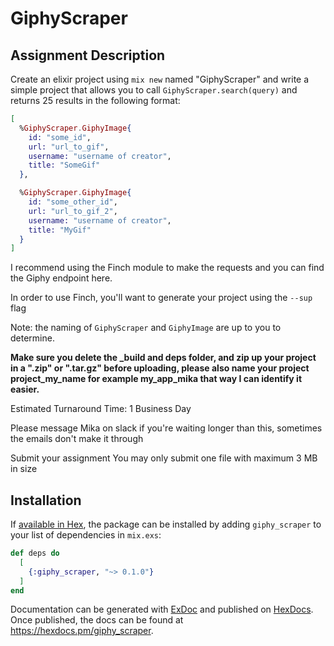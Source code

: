 # GiphyScraper

## Assignment Description

Create an elixir project using `mix new` named "GiphyScraper" and write a simple project that allows you to call `GiphyScraper.search(query)` and returns 25 results in the following format:

```elixir
[
  %GiphyScraper.GiphyImage{
    id: "some_id", 
    url: "url_to_gif", 
    username: "username of creator", 
    title: "SomeGif"
  },

  %GiphyScraper.GiphyImage{
    id: "some_other_id", 
    url: "url_to_gif_2", 
    username: "username of creator", 
    title: "MyGif"
  }
]
```

I recommend using the Finch module to make the requests and you can find the Giphy endpoint here. 

In order to use Finch, you'll want to generate your project using the `--sup` flag



Note: the naming of `GiphyScraper` and `GiphyImage` are up to you to determine. 



**Make sure you delete the _build and deps folder, and zip up your project in a ".zip" or ".tar.gz" before uploading, please also name your project project_my_name for example my_app_mika that way I can identify it easier.**



Estimated Turnaround Time: 1 Business Day

Please message Mika on slack if you're waiting longer than this, sometimes the emails don't make it through

Submit your assignment
You may only submit one file with maximum 3 MB in size

## Installation

If [available in Hex](https://hex.pm/docs/publish), the package can be installed
by adding `giphy_scraper` to your list of dependencies in `mix.exs`:

```elixir
def deps do
  [
    {:giphy_scraper, "~> 0.1.0"}
  ]
end
```

Documentation can be generated with [ExDoc](https://github.com/elixir-lang/ex_doc)
and published on [HexDocs](https://hexdocs.pm). Once published, the docs can
be found at <https://hexdocs.pm/giphy_scraper>.

